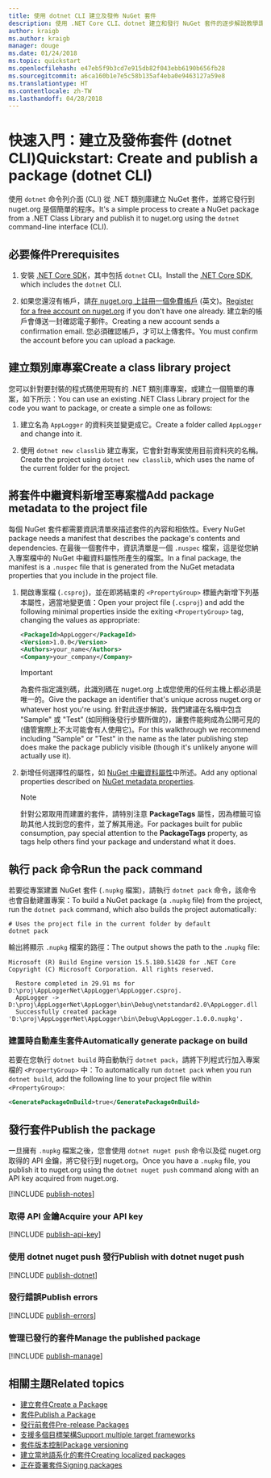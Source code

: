 ```yaml
---
title: 使用 dotnet CLI 建立及發佈 NuGet 套件
description: 使用 .NET Core CLI、dotnet 建立和發行 NuGet 套件的逐步解說教學課程。
author: kraigb
ms.author: kraigb
manager: douge
ms.date: 01/24/2018
ms.topic: quickstart
ms.openlocfilehash: e47eb5f9b3cd7e915db82f043ebb6190b656fb28
ms.sourcegitcommit: a6ca160b1e7e5c58b135af4eba0e9463127a59e8
ms.translationtype: HT
ms.contentlocale: zh-TW
ms.lasthandoff: 04/28/2018
---
```

# <a name="quickstart-create-and-publish-a-package-dotnet-cli"></a><span data-ttu-id="54ada-103">快速入門：建立及發佈套件 (dotnet CLI)</span><span class="sxs-lookup"><span data-stu-id="54ada-103">Quickstart: Create and publish a package (dotnet CLI)</span></span>

<span data-ttu-id="54ada-104">使用 `dotnet` 命令列介面 (CLI) 從 .NET 類別庫建立 NuGet 套件，並將它發行到 nuget.org 是個簡單的程序。</span><span class="sxs-lookup"><span data-stu-id="54ada-104">It's a simple process to create a NuGet package from a .NET Class Library and publish it to nuget.org using the `dotnet` command-line interface (CLI).</span></span>

## <a name="prerequisites"></a><span data-ttu-id="54ada-105">必要條件</span><span class="sxs-lookup"><span data-stu-id="54ada-105">Prerequisites</span></span>

1. <span data-ttu-id="54ada-106">安裝 [.NET Core SDK](https://www.microsoft.com/net/download/)，其中包括 `dotnet` CLI。</span><span class="sxs-lookup"><span data-stu-id="54ada-106">Install the [.NET Core SDK](https://www.microsoft.com/net/download/), which includes the `dotnet` CLI.</span></span>

1. <span data-ttu-id="54ada-107">如果您還沒有帳戶，請[在 nuget.org 上註冊一個免費帳戶](https://www.nuget.org/users/account/LogOn?returnUrl=%2F) \(英文\)。</span><span class="sxs-lookup"><span data-stu-id="54ada-107">[Register for a free account on nuget.org](https://www.nuget.org/users/account/LogOn?returnUrl=%2F) if you don't have one already.</span></span> <span data-ttu-id="54ada-108">建立新的帳戶會傳送一封確認電子郵件。</span><span class="sxs-lookup"><span data-stu-id="54ada-108">Creating a new account sends a confirmation email.</span></span> <span data-ttu-id="54ada-109">您必須確認帳戶，才可以上傳套件。</span><span class="sxs-lookup"><span data-stu-id="54ada-109">You must confirm the account before you can upload a package.</span></span>

## <a name="create-a-class-library-project"></a><span data-ttu-id="54ada-110">建立類別庫專案</span><span class="sxs-lookup"><span data-stu-id="54ada-110">Create a class library project</span></span>

<span data-ttu-id="54ada-111">您可以針對要封裝的程式碼使用現有的 .NET 類別庫專案，或建立一個簡單的專案，如下所示：</span><span class="sxs-lookup"><span data-stu-id="54ada-111">You can use an existing .NET Class Library project for the code you want to package, or create a simple one as follows:</span></span>

1. <span data-ttu-id="54ada-112">建立名為 `AppLogger` 的資料夾並變更成它。</span><span class="sxs-lookup"><span data-stu-id="54ada-112">Create a folder called `AppLogger` and change into it.</span></span>

1. <span data-ttu-id="54ada-113">使用 `dotnet new classlib` 建立專案，它會針對專案使用目前資料夾的名稱。</span><span class="sxs-lookup"><span data-stu-id="54ada-113">Create the project using `dotnet new classlib`, which uses the name of the current folder for the project.</span></span>

## <a name="add-package-metadata-to-the-project-file"></a><span data-ttu-id="54ada-114">將套件中繼資料新增至專案檔</span><span class="sxs-lookup"><span data-stu-id="54ada-114">Add package metadata to the project file</span></span>

<span data-ttu-id="54ada-115">每個 NuGet 套件都需要資訊清單來描述套件的內容和相依性。</span><span class="sxs-lookup"><span data-stu-id="54ada-115">Every NuGet package needs a manifest that describes the package's contents and dependencies.</span></span> <span data-ttu-id="54ada-116">在最後一個套件中，資訊清單是一個 `.nuspec` 檔案，這是從您納入專案檔中的 NuGet 中繼資料屬性所產生的檔案。</span><span class="sxs-lookup"><span data-stu-id="54ada-116">In a final package, the manifest is a `.nuspec` file that is generated from the NuGet metadata properties that you include in the project file.</span></span>

1. <span data-ttu-id="54ada-117">開啟專案檔 (`.csproj`)，並在即將結束的 `<PropertyGroup>` 標籤內新增下列基本屬性，適當地變更值：</span><span class="sxs-lookup"><span data-stu-id="54ada-117">Open your project file (`.csproj`) and add the following minimal properties inside the exiting `<PropertyGroup>` tag, changing the values as appropriate:</span></span>

    ```xml
    <PackageId>AppLogger</PackageId>
    <Version>1.0.0</Version>
    <Authors>your_name</Authors>
    <Company>your_company</Company>
    ```

    > [!Important]
    > <span data-ttu-id="54ada-118">為套件指定識別碼，此識別碼在 nuget.org 上或您使用的任何主機上都必須是唯一的。</span><span class="sxs-lookup"><span data-stu-id="54ada-118">Give the package an identifier that's unique across nuget.org or whatever host you're using.</span></span> <span data-ttu-id="54ada-119">針對此逐步解說，我們建議在名稱中包含 "Sample" 或 "Test" (如同稍後發行步驟所做的)，讓套件能夠成為公開可見的 (儘管實際上不太可能會有人使用它)。</span><span class="sxs-lookup"><span data-stu-id="54ada-119">For this walkthrough we recommend including "Sample" or "Test" in the name as the later publishing step does make the package publicly visible (though it's unlikely anyone will actually use it).</span></span>

1. <span data-ttu-id="54ada-120">新增任何選擇性的屬性，如 [NuGet 中繼資料屬性](/dotnet/core/tools/csproj#nuget-metadata-properties)中所述。</span><span class="sxs-lookup"><span data-stu-id="54ada-120">Add any optional properties described on [NuGet metadata properties](/dotnet/core/tools/csproj#nuget-metadata-properties).</span></span>

    > [!Note]
    > <span data-ttu-id="54ada-121">針對公眾取用而建置的套件，請特別注意 **PackageTags** 屬性，因為標籤可協助其他人找到您的套件，並了解其用途。</span><span class="sxs-lookup"><span data-stu-id="54ada-121">For packages built for public consumption, pay special attention to the **PackageTags** property, as tags help others find your package and understand what it does.</span></span>

## <a name="run-the-pack-command"></a><span data-ttu-id="54ada-122">執行 pack 命令</span><span class="sxs-lookup"><span data-stu-id="54ada-122">Run the pack command</span></span>

<span data-ttu-id="54ada-123">若要從專案建置 NuGet 套件 (`.nupkg` 檔案)，請執行 `dotnet pack` 命令，該命令也會自動建置專案：</span><span class="sxs-lookup"><span data-stu-id="54ada-123">To build a NuGet package (a `.nupkg` file) from the project, run the `dotnet pack` command, which also builds the project automatically:</span></span>

```cli
# Uses the project file in the current folder by default
dotnet pack
```

<span data-ttu-id="54ada-124">輸出將顯示 `.nupkg` 檔案的路徑：</span><span class="sxs-lookup"><span data-stu-id="54ada-124">The output shows the path to the `.nupkg` file:</span></span>

```output
Microsoft (R) Build Engine version 15.5.180.51428 for .NET Core
Copyright (C) Microsoft Corporation. All rights reserved.

  Restore completed in 29.91 ms for D:\proj\AppLoggerNet\AppLogger\AppLogger.csproj.
  AppLogger -> D:\proj\AppLoggerNet\AppLogger\bin\Debug\netstandard2.0\AppLogger.dll
  Successfully created package 'D:\proj\AppLoggerNet\AppLogger\bin\Debug\AppLogger.1.0.0.nupkg'.
```

### <a name="automatically-generate-package-on-build"></a><span data-ttu-id="54ada-125">建置時自動產生套件</span><span class="sxs-lookup"><span data-stu-id="54ada-125">Automatically generate package on build</span></span>

<span data-ttu-id="54ada-126">若要在您執行 `dotnet build` 時自動執行 `dotnet pack`，請將下列程式行加入專案檔的 `<PropertyGroup>` 中：</span><span class="sxs-lookup"><span data-stu-id="54ada-126">To automatically run `dotnet pack` when you run `dotnet build`, add the following line to your project file within `<PropertyGroup>`:</span></span>

```xml
<GeneratePackageOnBuild>true</GeneratePackageOnBuild>
```

## <a name="publish-the-package"></a><span data-ttu-id="54ada-127">發行套件</span><span class="sxs-lookup"><span data-stu-id="54ada-127">Publish the package</span></span>

<span data-ttu-id="54ada-128">一旦擁有 `.nupkg` 檔案之後，您會使用 `dotnet nuget push` 命令以及從 nuget.org 取得的 API 金鑰，將它發行到 nuget.org。</span><span class="sxs-lookup"><span data-stu-id="54ada-128">Once you have a `.nupkg` file, you publish it to nuget.org using the `dotnet nuget push` command along with an API key acquired from nuget.org.</span></span>

[!INCLUDE [publish-notes](includes/publish-notes.md)]

### <a name="acquire-your-api-key"></a><span data-ttu-id="54ada-129">取得 API 金鑰</span><span class="sxs-lookup"><span data-stu-id="54ada-129">Acquire your API key</span></span>

[!INCLUDE [publish-api-key](includes/publish-api-key.md)]

### <a name="publish-with-dotnet-nuget-push"></a><span data-ttu-id="54ada-130">使用 dotnet nuget push 發行</span><span class="sxs-lookup"><span data-stu-id="54ada-130">Publish with dotnet nuget push</span></span>

[!INCLUDE [publish-dotnet](includes/publish-dotnet.md)]

### <a name="publish-errors"></a><span data-ttu-id="54ada-131">發行錯誤</span><span class="sxs-lookup"><span data-stu-id="54ada-131">Publish errors</span></span>

[!INCLUDE [publish-errors](includes/publish-errors.md)]

### <a name="manage-the-published-package"></a><span data-ttu-id="54ada-132">管理已發行的套件</span><span class="sxs-lookup"><span data-stu-id="54ada-132">Manage the published package</span></span>

[!INCLUDE [publish-manage](includes/publish-manage.md)]

## <a name="related-topics"></a><span data-ttu-id="54ada-133">相關主題</span><span class="sxs-lookup"><span data-stu-id="54ada-133">Related topics</span></span>

- [<span data-ttu-id="54ada-134">建立套件</span><span class="sxs-lookup"><span data-stu-id="54ada-134">Create a Package</span></span>](../create-packages/creating-a-package.md)
- [<span data-ttu-id="54ada-135">套件</span><span class="sxs-lookup"><span data-stu-id="54ada-135">Publish a Package</span></span>](../create-packages/publish-a-package.md)
- [<span data-ttu-id="54ada-136">發行前套件</span><span class="sxs-lookup"><span data-stu-id="54ada-136">Pre-release Packages</span></span>](../create-packages/Prerelease-Packages.md)
- [<span data-ttu-id="54ada-137">支援多個目標架構</span><span class="sxs-lookup"><span data-stu-id="54ada-137">Support multiple target frameworks</span></span>](../create-packages/supporting-multiple-target-frameworks.md)
- [<span data-ttu-id="54ada-138">套件版本控制</span><span class="sxs-lookup"><span data-stu-id="54ada-138">Package versioning</span></span>](../reference/package-versioning.md)
- [<span data-ttu-id="54ada-139">建立當地語系化的套件</span><span class="sxs-lookup"><span data-stu-id="54ada-139">Creating localized packages</span></span>](../create-packages/creating-localized-packages.md)
- [<span data-ttu-id="54ada-140">正在簽署套件</span><span class="sxs-lookup"><span data-stu-id="54ada-140">Signing packages</span></span>](../create-packages/Sign-a-package.md)
